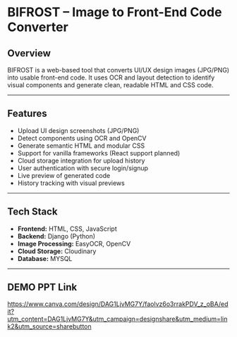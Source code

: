 # BIFROST – Image to Front-End Code Converter

## Overview

BIFROST is a web-based tool that converts UI/UX design images (JPG/PNG) into usable front-end code. It uses OCR and layout detection to identify visual components and generate clean, readable HTML and CSS code.

---

## Features

- Upload UI design screenshots (JPG/PNG)
- Detect components using OCR and OpenCV
- Generate semantic HTML and modular CSS
- Support for vanilla frameworks (React support planned)
- Cloud storage integration for upload history
- User authentication with secure login/signup
- Live preview of generated code
- History tracking with visual previews

---

## Tech Stack

- **Frontend:** HTML, CSS, JavaScript
- **Backend:** Django (Python)
- **Image Processing:** EasyOCR, OpenCV
- **Cloud Storage:** Cloudinary
- **Database:** MYSQL

---

## DEMO PPT Link

https://www.canva.com/design/DAG1LjvMG7Y/faolvz6o3rrakPDV_z_oBA/edit?utm_content=DAG1LjvMG7Y&utm_campaign=designshare&utm_medium=link2&utm_source=sharebutton


